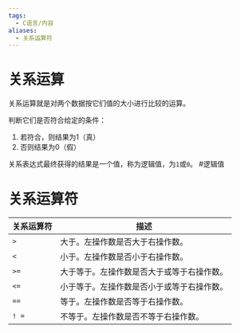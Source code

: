 ```yaml
---
tags:
  - C语言/内容
aliases:
  - 关系运算符
---
```

# 关系运算

 关系运算就是对两个数据按它们值的大小进行比较的运算。

 判断它们是否符合给定的条件：
 1.  若符合，则结果为1（真）
 2.  否则结果为0（假）

 关系表达式最终获得的结果是一个值，称为逻辑值，为`1`或`0`。 #逻辑值 
 
# 关系运算符
 | 关系运算符 | 描述                                       |
 | ---------- | ------------------------------------------ |
 | `>`        | 大于。左操作数是否大于右操作数。           |
 | `<`        | 小于。左操作数是否小于右操作数。           |
 | `>=`       | 大于等于。左操作数是否大于或等于右操作数。 |
 | `<=`       | 小于等于。左操作数是否小于或等于右操作数。 |
 | `==`       | 等于。左操作数是否等于右操作数。           |
 | `! =`      | 不等于。左操作数是否不等于右操作数。       |

